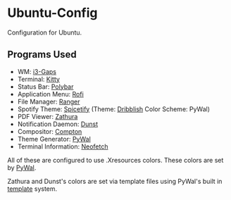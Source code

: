 # Ubuntu-Config
Configuration for Ubuntu.

## Programs Used
* WM: [i3-Gaps](https://github.com/Airblader/i3)
* Terminal: [Kitty](https://sw.kovidgoyal.net/kitty/)
* Status Bar: [Polybar](https://github.com/polybar/polybar)
* Application Menu: [Rofi](https://github.com/davatorium/rofi)
* File Manager: [Ranger](https://github.com/ranger/ranger)
* Spotify Theme: [Spicetify](https://github.com/khanhas/spicetify-cli)
(Theme: [Dribblish](https://github.com/morpheusthewhite/spicetify-themes/tree/master/Dribbblish)
Color Scheme: PyWal)
* PDF Viewer: [Zathura](https://github.com/pwmt/zathura)
* Notification Daemon: [Dunst](https://github.com/dunst-project/dunst)
* Compositor: [Compton](https://github.com/chjj/compton)
* Theme Generator: [PyWal](https://github.com/dylanaraps/pywal)
* Terminal Information: [Neofetch](https://github.com/dylanaraps/neofetch)

All of these are configured to use .Xresources colors.
These colors are set by [PyWal](https://github.com/dylanaraps/pywal).

Zathura and Dunst's colors are set via template files using PyWal's 
built in [template](https://github.com/dylanaraps/pywal/wiki/User-Template-Files) system.
